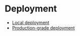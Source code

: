 # Deployment
* [Local deployment][local]
* [Production-grade deployment][production]

[local]: local/index.md
[production]: production/index.md
